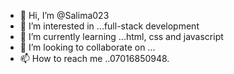- 👋 Hi, I’m @Salima023
- 👀 I’m interested in ...full-stack development
- 🌱 I’m currently learning ...html, css and javascript
- 💞️ I’m looking to collaborate on ...
- 📫 How to reach me ..07016850948.

<!---
Salima023/Salima023 is a ✨ special ✨ repository because its `README.md` (this file) appears on your GitHub profile.
You can click the Preview link to take a look at your changes.
--->
